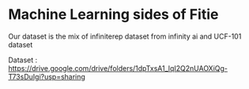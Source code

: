 # Machine Learning sides of Fitie

Our dataset is the mix of infiniterep dataset from infinity ai and UCF-101 dataset

Dataset : https://drive.google.com/drive/folders/1dpTxsA1_lqI2Q2nUAOXiQg-T73sDuIgi?usp=sharing
